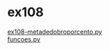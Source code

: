 # ex108 
<a href='https://gabrielryanft.github.io/learning/cursoemvideo/python/exerciciospython/aula22_funcoes_locais/ex108/ex108-metadedobroporcento.py' target='_blank' rel='next'>ex108-metadedobroporcento.py</a><br/>
<a href='https://gabrielryanft.github.io/learning/cursoemvideo/python/exerciciospython/aula22_funcoes_locais/ex108/funcoes.py' target='_blank' rel='next'>funcoes.py</a><br/>
